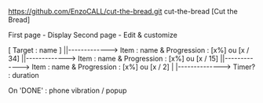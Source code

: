https://github.com/EnzoCALL/cut-the-bread.git
cut-the-bread
[Cut the Bread]

First page  - Display
Second page - Edit & customize

[ Target : name ]
       ||-------------> Item : name & Progression : [x%] ou [x / 34]
       ||-------------> Item : name & Progression : [x%] ou [x / 15]
       ||-------------> Item : name & Progression : [x%] ou [x / 2]
       |
       |--------------> Timer? : duration


On 'DONE' : phone vibration / popup

